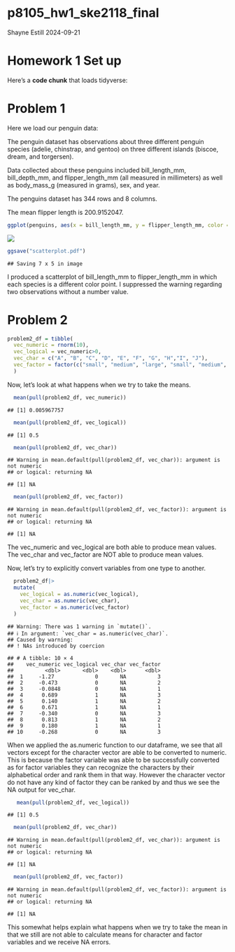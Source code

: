p8105_hw1_ske2118_final
================
Shayne Estill
2024-09-21

# Homework 1 Set up

Here’s a **code chunk** that loads tidyverse:

# Problem 1

Here we load our penguin data:

The penguin dataset has observations about three different penguin
species (adelie, chinstrap, and gentoo) on three different islands
(biscoe, dream, and torgersen).

Data collected about these penguins included bill_length_mm,
bill_depth_mm, and flipper_length_mm (all measured in millimeters) as
well as body_mass_g (measured in grams), sex, and year.

The penguins dataset has 344 rows and 8 columns.

The mean flipper length is 200.9152047.

``` r
ggplot(penguins, aes(x = bill_length_mm, y = flipper_length_mm, color = species)) + geom_point()
```

![](p8105_hw1_ske2118_final_files/figure-gfm/scatterplot-1.png)<!-- -->

``` r
ggsave("scatterplot.pdf")
```

    ## Saving 7 x 5 in image

I produced a scatterplot of bill_length_mm to flipper_length_mm in which
each species is a different color point. I suppressed the warning
regarding two observations without a number value.

# Problem 2

``` r
problem2_df = tibble(   
  vec_numeric = rnorm(10),
  vec_logical = vec_numeric>0,
  vec_char = c("A", "B", "C", "D", "E", "F", "G", "H","I", "J"),
  vec_factor = factor(c("small", "medium", "large", "small", "medium",                    "large", "small", "medium", "large", "small"))
  )
```

Now, let’s look at what happens when we try to take the means.

``` r
  mean(pull(problem2_df, vec_numeric))
```

    ## [1] 0.005967757

``` r
  mean(pull(problem2_df, vec_logical))
```

    ## [1] 0.5

``` r
  mean(pull(problem2_df, vec_char))
```

    ## Warning in mean.default(pull(problem2_df, vec_char)): argument is not numeric
    ## or logical: returning NA

    ## [1] NA

``` r
  mean(pull(problem2_df, vec_factor))
```

    ## Warning in mean.default(pull(problem2_df, vec_factor)): argument is not numeric
    ## or logical: returning NA

    ## [1] NA

The vec_numeric and vec_logical are both able to produce mean values.
The vec_char and vec_factor are NOT able to produce mean values.

Now, let’s try to explicitly convert variables from one type to another.

``` r
  problem2_df|>
  mutate(
    vec_logical = as.numeric(vec_logical),
    vec_char = as.numeric(vec_char),
    vec_factor = as.numeric(vec_factor)
  )
```

    ## Warning: There was 1 warning in `mutate()`.
    ## ℹ In argument: `vec_char = as.numeric(vec_char)`.
    ## Caused by warning:
    ## ! NAs introduced by coercion

    ## # A tibble: 10 × 4
    ##    vec_numeric vec_logical vec_char vec_factor
    ##          <dbl>       <dbl>    <dbl>      <dbl>
    ##  1     -1.27             0       NA          3
    ##  2     -0.473            0       NA          2
    ##  3     -0.0848           0       NA          1
    ##  4      0.689            1       NA          3
    ##  5      0.140            1       NA          2
    ##  6      0.671            1       NA          1
    ##  7     -0.340            0       NA          3
    ##  8      0.813            1       NA          2
    ##  9      0.180            1       NA          1
    ## 10     -0.268            0       NA          3

When we applied the as.numeric function to our dataframe, we see that
all vectors except for the character vector are able to be converted to
numeric. This is because the factor variable was able to be successfully
converted as for factor variables they can recognize the characters by
their alphabetical order and rank them in that way. However the
character vector do not have any kind of factor they can be ranked by
and thus we see the NA output for vec_char.

``` r
   mean(pull(problem2_df, vec_logical))
```

    ## [1] 0.5

``` r
  mean(pull(problem2_df, vec_char))
```

    ## Warning in mean.default(pull(problem2_df, vec_char)): argument is not numeric
    ## or logical: returning NA

    ## [1] NA

``` r
  mean(pull(problem2_df, vec_factor))
```

    ## Warning in mean.default(pull(problem2_df, vec_factor)): argument is not numeric
    ## or logical: returning NA

    ## [1] NA

This somewhat helps explain what happens when we try to take the mean in
that we still are not able to calculate means for character and factor
variables and we receive NA errors.
